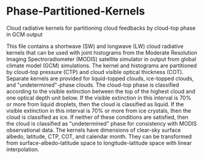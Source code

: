 # Phase-Partitioned-Kernels
Cloud radiative kernels for partitioning cloud feedbacks by cloud-top phase in GCM output

This file contains a shortwave (SW) and longwave (LW) cloud radiative kernels that can be used with joint histograms from the Moderate Resolution Imaging Spectroradiometer (MODIS) satellite simulator in output from global climate model (GCM) simulations. The kernel and histograms are partitioned by cloud-top pressure (CTP) and cloud visible optical thickness (COT). Separate kernels are provided for liquid-topped clouds, ice-topped clouds, and "undetermined"-phase clouds. The cloud-top phase is classified according to the visible extinction between the top of the highest cloud and one optical depth unit below. If the visible extinction in this interval is 70% or more from liquid droplets, then the cloud is classified as liquid. If the visible extinction in this interval is 70% or more from ice crystals, then the cloud is classified as ice. If neither of these conditions are satisfied, then the cloud is classified as "undetermined" phase for consistency with MODIS observational data. The kernels have dimensions of clear-sky surface albedo, latitude, CTP, COT, and calendar month. They can be transformed from surface-albedo-latitude space to longitude-latitude space with linear interpolation.
